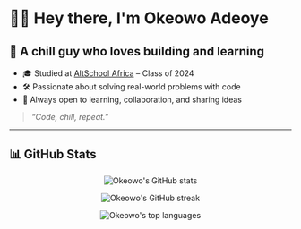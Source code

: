# 👋🏾 Hey there, I'm Okeowo Adeoye

## 🧊 A chill guy who loves building and learning

- 🎓 Studied at [AltSchool Africa](https://altschoolafrica.com/) – Class of 2024  
- 🛠️ Passionate about solving real-world problems with code  
- 💬 Always open to learning, collaboration, and sharing ideas  

> _“Code, chill, repeat.”_



  ---

## 📊 GitHub Stats

<p align="center">
  <img src="https://github-readme-stats.vercel.app/api?username=KasperNeth&show_icons=true&theme=radical" alt="Okeowo's GitHub stats" />
</p>

<p align="center">
  <img src="https://github-readme-streak-stats.herokuapp.com/?user=KasperNeth&theme=radical" alt="Okeowo's GitHub streak" />
</p>

<p align="center">
  <img src="https://github-readme-stats.vercel.app/api/top-langs/?username=KasperNeth&layout=compact&theme=radical" alt="Okeowo's top languages" />
</p>

